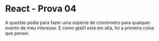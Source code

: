 # React - Prova 04
A questão pedia para fazer uma espécie de cronômetro para qualquer evento de meu interesse.
E como gtaVI está em alta, foi a primeira coisa que pensei.
